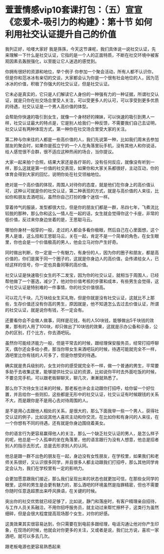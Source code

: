 # 萱萱情感vip10套课打包：（五）宣宣《恋爱术-吸引力的构建》：第十节 如何利用社交认证提升自己的价值

我列正好，哈喽大家好 我是孫孫，今天这节课呢，我们具体说一说社交认证，先来理解一下什么是社交认证，它指的是一个人的正面特质，不断在社交环境中被客观因素去轰脱强化，以至能让它人迷选的感觉到。

你拥有很好的资源和地位，举个例子 你参加一个聚会活动，所有人都不认识你，但是你和范冰冰有亲切的交谈，大家都会认为你是一个很有社会地位的人，因为范冰冰的价值，积极了你强大的社交认证，但是社交认证。

它未必是真实的，它只是人们解读它人身份的一种强有力的一种证据，所谓社交认证，就是只你在社交场合里受人关注，可以受更多人的认可，可以享受到更多优质的待遇，社交认证是一个男人高价值的体型。

会帮助你快速的吸引到女生，就像一个身材好的辣妹，可以快速的吸引到男人一样，社交认证最大的特点是，它是别人给我们一种反馈，不需要我们自己去证明，社交认证有两种体现方式，第一种你在社交场合里受大家的关注。

第二种与你来往的人都是一些高价值的人，我们先说第一种，比如我们周末去参加朋友的聚会时，如果你是孤立宁的一个人在角落里玩手机，没有其他人和你说话，给人感觉很不合群，很不适应这种热闹的场合，当你提议。

大家一起来拍个合照，结果大家还是各疗哥的，没有任何反应，就像没有听到一样，那么这就是第一价值的社交表现，如果你和大家关系都很好，主动互动，你的体育会得到大家的回忆，说明你处在社交领袖地位。

绝对是一个高价值的体现，周围人对待你的态度，就是他们在你身上的高价值认可，这种认可就是你的社交认证，第二种表现的方式，就是与高价值的人来往，比如你和朋友去酒吧玩，虽然你自己打扮的像个迷信一样。

穿着帅气的服装，发型都很大位，但是你的朋友们都是一群，吊四七年，飞煮流比较脱的那种，那么你和这么一情人在一起的话，女生就会觉得你这个卡座，非常的低价值，反过来你身边坐着的是，王思聪马云。

哪怕你身材一般穿的一般，走过的人都会多看你极眼，然后自己在心里面想，这个男人是谁，这么扭和王思聪马云，关在一起，肯定不是一个简单的角色，在女生眼里，你也会是一个价值极高的男人，他会立马对你产生好奇。

同时做出判断，你一定是一个有魅力，有身份的人，因为你的圈子和朋友，都是高价值的，你们是属于同一个圈子的，这就是你身边人的高价值，会传递给女人，已经这样的信号，你一定也具备同等的高价值。

社交认证是快速吸引女生的不二发宝，因为你的社交认证，就相当于周围人，已经帮他做了一个塞选，减少了，他对你价值考核的步骤和成本，有些男生会觉得，这个社交认证是特别难的一件事情，你的社交价值很高。

可以花几千块，几万块给女生买礼物，但是你就是没有社交认证，这就比不上那些，生存价值还没有你高的男生，原因就是，他不知道怎么去过去价值认证，所谓的社交认证，就是说你有钱，不一定会有。

还要看你会不会做人做事，同样是花钱，有的人50块钱，能够做出5千块钱的效果，那有的人用了100块，却只做出了10块钱的效果，这就是示办公备和示备，公办的区别，打个比方，你去酒吧玩。

虽然你可能经济能力一般，但是平常去的时候，跟经理保安服务员，经常打招呼聊天，偶尔还会多给小费，那当你带女生来酒吧玩的时候，待遇可能就完全不一样，酒吧里比你有钱的人可多了，但是你想受的待遇。

确实就是贵兵级别的，女生对你的感受就完全不一样，做一个普通的男生，平常要多助于去收集这里，能够提供社交认证的资源，比如说你平时去外面吃饭的时候，不要总完手机，可以跟老板聊聊天，聊几次，漸漸就熟悉了。

那么你下次待女生过来的时候，那老板也许会主动跟你打招呼，给你留一个好位置，并且给你一些则扣，这些都是无形中的社交认证，社交认证有时候跟钱的关系不大，而是跟你是不是用心去对待周围的人。

是不是用心去跟他人相处的关系，是很大的，那么下面我举一些一个男人，获得社交认证的例子，比如说其他人喜欢主动和你交流，在比如你和有身问的人来往，在一个你想有不同的待遇，还有就是你身边围绕着美女。

你的语言行为更容易赢得他人的关注，那么一个缺乏社交认证的男人，是怎么样子的呢，他总是一个人孤单的坐在角落里，他的语言跟行为没有人想意，他总是招者别人的指示去形式，总是去形求别人的认同。

他总是跟一群不出色的朋友在一起，身边没有女性朋友，在学校里，如果我们和老师关系很好，又认识很多同学，并且很多人都主动跟我们打招呼，那么其他同学肯定会认为，我们在学校里有一定的影响力。

会更加愿意跟我们接近，那么我们呈现出来的状态也就更加可信，在那些女同学的眼里，这样的男生是会更有魅力的，那么酒吧的环境虽然是指罪精密，但也不需要你随时任意迭超票出来呼风换语，在关键的时候。

突出你的社交优势就已经足够了，比如说，静门和落座时，有客户精理亲自招待，与工作人员关系融洽，不用你招呼服务员，就主动过来帮忙擦杯子，这类行为虽然细碎，但是会很大程度提高现场那个女生，对你的好感。

这类效果其实很容易达到，你只需要在到电前多跟经理，电话沟通让他对你产生印象，在现场的时候，他就会对你更多的关注，又或者是说，我们比方说，喜欢一家酒吧，就可以多去几次。

跟老板电源也更容易熟悉起来
